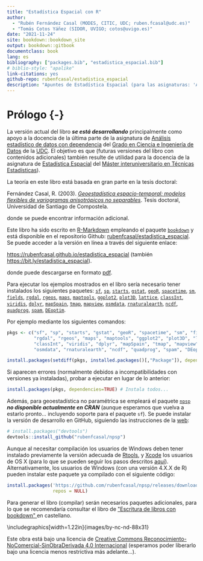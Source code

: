 ```yaml
--- 
title: "Estadística Espacial con R"
author: 
  - "Rubén Fernández Casal (MODES, CITIC, UDC; ruben.fcasal@udc.es)"
  - "Tomás Cotos Yáñez (SIDOR, UVIGO; cotos@uvigo.es)"
date: "2021-11-24"
site: bookdown::bookdown_site
output: bookdown::gitbook
documentclass: book
lang: es
bibliography: ["packages.bib", "estadistica_espacial.bib"]
# biblio-style: "apalike"
link-citations: yes
github-repo: rubenfcasal/estadistica_espacial
description: "Apuntes de Estadística Espacial (para las asignaturas: 'Análisis estadístico de datos con dependencia' del Grado en Ciencia e Ingeniería de Datos y 'Aprendizaje estadístico' del Máster InterUniversitario en Técnicas Estadísticas)."
---
```




# Prólogo {-}

La versión actual del libro ***se está desarrollando*** principalmente como apoyo a la docencia de la última parte de la asignatura de [Análisis estadístico de datos con dependencia](https://guiadocente.udc.es/guia_docent/index.php?centre=614&ensenyament=614G02&assignatura=614G02022&idioma=cast) del [Grado en Ciencia e Ingeniería de Datos](https://estudos.udc.es/es/study/start/614G02V01) de la [UDC](https://www.udc.es). 
El objetivo es que (futuras versiones del libro con contenidos adicionales) también resulte de utilidad para la docencia de la asignatura de [Estadística Espacial](http://eamo.usc.es/pub/mte/index.php?option=com_content&view=article&id=2202&idm=15&a%C3%B1o=2021) del [Máster interuniversitario en Técnicas Estadísticas](http://eio.usc.es/pub/mte)). 

La teoría en este libro está basada en gran parte en la tesis doctoral:

Fernández Casal, R. (2003). [*Geoestadística espacio-temporal: modelos flexibles de variogramas anisotrópicos no separables*](https://rubenfcasal.github.io/files/Geoestadistica_espacio-temporal.pdf). Tesis doctoral, Universidad de Santiago de Compostela. 

donde se puede encontrar información adicional.

Este libro ha sido escrito en [R-Markdown](http://rmarkdown.rstudio.com) empleando el paquete [`bookdown`](https://bookdown.org/yihui/bookdown/)  y está disponible en el repositorio Github: [rubenfcasal/estadistica_espacial](https://github.com/rubenfcasal/estadistica_espacial). 
Se puede acceder a la versión en línea a través del siguiente enlace:

<https://rubenfcasal.github.io/estadistica_espacial> (también <https://bit.ly/estadistica_espacial>).

donde puede descargarse en formato [pdf](https://rubenfcasal.github.io/estadistica_espacial/estadistica_espacial.pdf).

Para ejecutar los ejemplos mostrados en el libro sería necesario tener instalados los siguientes paquetes:
[`sf`](https://CRAN.R-project.org/package=sf), [`sp`](https://CRAN.R-project.org/package=sp), [`starts`](https://CRAN.R-project.org/package=starts), [`gstat`](https://CRAN.R-project.org/package=gstat), [`geoR`](https://CRAN.R-project.org/package=geoR), [`spacetime`](https://CRAN.R-project.org/package=spacetime), [`sm`](https://CRAN.R-project.org/package=sm), [`fields`](https://CRAN.R-project.org/package=fields), [`rgdal`](https://CRAN.R-project.org/package=rgdal), [`rgeos`](https://CRAN.R-project.org/package=rgeos), [`maps`](https://CRAN.R-project.org/package=maps), [`maptools`](https://CRAN.R-project.org/package=maptools), [`ggplot2`](https://CRAN.R-project.org/package=ggplot2), [`plot3D`](https://CRAN.R-project.org/package=plot3D), [`lattice`](https://CRAN.R-project.org/package=lattice), [`classInt`](https://CRAN.R-project.org/package=classInt), [`viridis`](https://CRAN.R-project.org/package=viridis), [`dplyr`](https://CRAN.R-project.org/package=dplyr), [`mapSpain`](https://CRAN.R-project.org/package=mapSpain), [`tmap`](https://CRAN.R-project.org/package=tmap), [`mapview`](https://CRAN.R-project.org/package=mapview), [`osmdata`](https://CRAN.R-project.org/package=osmdata), [`rnaturalearth`](https://CRAN.R-project.org/package=rnaturalearth), [`ncdf`](https://CRAN.R-project.org/package=ncdf), [`quadprog`](https://CRAN.R-project.org/package=quadprog), [`spam`](https://CRAN.R-project.org/package=spam), [`DEoptim`](https://CRAN.R-project.org/package=DEoptim).
<!-- 
raster, terra
"quadprog", "spam", "DEoptim"
Comprobar si es necesario añadir: 
remotes::install_github("r-spatial/mapview")
-->
Por ejemplo mediante los siguientes comandos:

```r
pkgs <- c("sf", "sp", "starts", "gstat", "geoR", "spacetime", "sm", "fields", 
          "rgdal", "rgeos", "maps", "maptools", "ggplot2", "plot3D", "lattice", 
          "classInt", "viridis", "dplyr", "mapSpain", "tmap", "mapview", 
          "osmdata", "rnaturalearth", "ncdf", "quadprog", "spam", "DEoptim" )

install.packages(setdiff(pkgs, installed.packages()[,"Package"]), dependencies = TRUE)
```

Si aparecen errores (normalmente debidos a incompatibilidades con versiones ya instaladas), probar a ejecutar en lugar de lo anterior:

```r
install.packages(pkgs, dependencies=TRUE) # Instala todos...
```

Además, para geoestadística no paramétrica se empleará el paquete [`npsp`](https://rubenfcasal.github.io/npsp) ***no disponible actualmente en CRAN*** (aunque esperamos que vuelva a estarlo pronto... incluyendo soporte para el paquete `sf`).
Se puede instalar la versión de desarrollo en GitHub, siguiendo las instrucciones de la [web](https://rubenfcasal.github.io/npsp/#installation):
``` r
# install.packages("devtools")
devtools::install_github("rubenfcasal/npsp")
```
Aunque al necesitar compilación los usuarios de Windows deben tener instalado previamente la versión adecuada de [Rtools](https://cran.r-project.org/bin/windows/Rtools/), y [Xcode](https://apps.apple.com/us/app/xcode/id497799835) los usuarios de OS X 
(para lo que se pueden seguir los pasos descritos [aquí](https://rubenfcasal.github.io/post/instalacion-de-r)).
Alternativamente, los usuarios de Windows (con una versión 4.X.X de R) pueden instalar este paquete ya compilado con el siguiente código:

```r
install.packages('https://github.com/rubenfcasal/npsp/releases/download/v0.7-8/npsp_0.7-8.zip', 
                 repos = NULL)
```


Para generar el libro (compilar) serán necesarios paquetes adicionales, 
para lo que se recomendaría consultar el libro de ["Escritura de libros con bookdown" ](https://rubenfcasal.github.io/bookdown_intro) en castellano.


\includegraphics[width=1.22in]{images/by-nc-nd-88x31} 

Este obra está bajo una licencia de [Creative Commons Reconocimiento-NoComercial-SinObraDerivada 4.0 Internacional](https://creativecommons.org/licenses/by-nc-nd/4.0/deed.es_ES) 
(esperamos poder liberarlo bajo una licencia menos restrictiva más adelante...).


